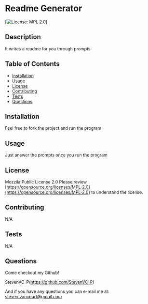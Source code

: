 # Readme Generator

[![License: MPL 2.0](https://img.shields.io/badge/License-MPL%202.0-brightgreen.svg)]

## Description
It writes a readme for you through prompts

##  Table of Contents

* [Installation](#Installation)
* [Usage](#Usage)
* [License](#License)
* [Contributing](#Contributing)
* [Tests](#Tests)
* [Questions](#Questions)

## Installation
Feel free to fork the project and run the program

## Usage
Just answer the prompts once you run the program

## License
Mozzila Public License 2.0
Please review [https://opensource.org/licenses/MPL-2.0](https://opensource.org/licenses/MPL-2.0) to understand the license.

## Contributing
N/A

## Tests
N/A

## Questions
Come checkout my Github!

StevenVC-P(https://github.com/StevenVC-P)

And if you have any questions you can e-mail me at:
[steven.vancourt@gmail.com](steven.vancourt@gmail.com)


